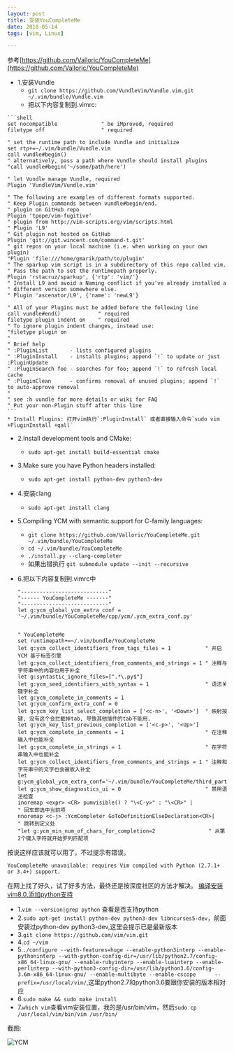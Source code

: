 ```yaml
---
layout: post
title: 安装YouCompleteMe
date: 2018-05-14
tags: [vim, Linux]

---
```


参考[https://github.com/Valloric/YouCompleteMe](https://github.com/Valloric/YouCompleteMe)

* 1.安装Vundle
	* `git clone https://github.com/VundleVim/Vundle.vim.git ~/.vim/bundle/Vundle.vim`
	* 把以下内容复制到.vimrc:
<!-- more -->

	```shell
	set nocompatible              " be iMproved, required
	filetype off                  " required

	" set the runtime path to include Vundle and initialize
	set rtp+=~/.vim/bundle/Vundle.vim
	call vundle#begin()
	" alternatively, pass a path where Vundle should install plugins
	"call vundle#begin('~/some/path/here')

	" let Vundle manage Vundle, required
	Plugin 'VundleVim/Vundle.vim'

	" The following are examples of different formats supported.
	" Keep Plugin commands between vundle#begin/end.
	" plugin on GitHub repo
	Plugin 'tpope/vim-fugitive'
	" plugin from http://vim-scripts.org/vim/scripts.html
	" Plugin 'L9'
	" Git plugin not hosted on GitHub
	Plugin 'git://git.wincent.com/command-t.git'
	" git repos on your local machine (i.e. when working on your own plugin)
	"Plugin 'file:///home/gmarik/path/to/plugin'
	" The sparkup vim script is in a subdirectory of this repo called vim.
	" Pass the path to set the runtimepath properly.
	Plugin 'rstacruz/sparkup', {'rtp': 'vim/'}
	" Install L9 and avoid a Naming conflict if you've already installed a
	" different version somewhere else.
	" Plugin 'ascenator/L9', {'name': 'newL9'}

	" All of your Plugins must be added before the following line
	call vundle#end()            " required
	filetype plugin indent on    " required
	" To ignore plugin indent changes, instead use:
	"filetype plugin on
	"
	" Brief help
	" :PluginList       - lists configured plugins
	" :PluginInstall    - installs plugins; append `!` to update or just :PluginUpdate
	" :PluginSearch foo - searches for foo; append `!` to refresh local cache
	" :PluginClean      - confirms removal of unused plugins; append `!` to auto-approve removal
	"
	" see :h vundle for more details or wiki for FAQ
	" Put your non-Plugin stuff after this line
	```
	* Install Plugins: 打开vim执行`:PluginInstall` 或者直接输入命令`sudo vim +PluginInstall +qall`
* 2.Install development tools and CMake:
	* `sudo apt-get install build-essential cmake`
* 3.Make sure you have Python headers installed:
	* `sudo apt-get install python-dev python3-dev`
* 4.安装clang
	* `sudo apt-get install clang`
* 5.Compiling YCM with semantic support for C-family languages:
	* `git clone https://github.com/Valloric/YouCompleteMe.git ~/.vim/bundle/YouCompleteMe`
	* `cd ~/.vim/bundle/YouCompleteMe`
	* `./install.py --clang-completer`
	* 如果出错执行 `git submodule update --init --recursive`
* 6.把以下内容复制到.vimrc中

	```shell
	"----------------------------"
	"------ YouCompleteMe -------"
	"----------------------------"
	let g:ycm_global_ycm_extra_conf = '~/.vim/bundle/YouCompleteMe/cpp/ycm/.ycm_extra_conf.py'
	
	
	" YouCompleteMe
	set runtimepath+=~/.vim/bundle/YouCompleteMe
	let g:ycm_collect_identifiers_from_tags_files = 1           " 开启 YCM 基于标签引擎
	let g:ycm_collect_identifiers_from_comments_and_strings = 1 " 注释与字符串中的内容也用于补全
	let g:syntastic_ignore_files=[".*\.py$"]
	let g:ycm_seed_identifiers_with_syntax = 1                  " 语法关键字补全
	let g:ycm_complete_in_comments = 1
	let g:ycm_confirm_extra_conf = 0
	let g:ycm_key_list_select_completion = ['<c-n>', '<Down>']  " 映射按键, 没有这个会拦截掉tab, 导致其他插件的tab不能用.
	let g:ycm_key_list_previous_completion = ['<c-p>', '<Up>']
	let g:ycm_complete_in_comments = 1                          " 在注释输入中也能补全
	let g:ycm_complete_in_strings = 1                           " 在字符串输入中也能补全
	let g:ycm_collect_identifiers_from_comments_and_strings = 1 " 注释和字符串中的文字也会被收入补全
	let g:ycm_global_ycm_extra_conf='~/.vim/bundle/YouCompleteMe/third_party/ycmd/cpp/ycm/.ycm_extra_conf.py'
	let g:ycm_show_diagnostics_ui = 0                           " 禁用语法检查
	inoremap <expr> <CR> pumvisible() ? "\<C-y>" : "\<CR>" |            " 回车即选中当前项
	nnoremap <c-j> :YcmCompleter GoToDefinitionElseDeclaration<CR>|     " 跳转到定义处
	"let g:ycm_min_num_of_chars_for_completion=2                 " 从第2个键入字符就开始罗列匹配项
	```

按说这样应该就可以用了，不过提示有错误。

`YouCompleteMe unavailable: requires Vim compiled with Python (2.7.1+ or 3.4+) support.`

在网上找了好久，试了好多方法，最终还是按深度社区的方法才解决。
[编译安装vim8.0,添加python支持](https://bbs.deepin.org/forum.php?mod=viewthread&tid=43716)
* 1.`vim --version|grep python` 查看是否支持python
* 2.`sudo apt-get install python-dev python3-dev libncurses5-dev`，前面安装过python-dev python3-dev,这里会提示已是最新版本
* 3.`git clone https://github.com/vim/vim.git `
* 4.`cd ~/vim`
* 5.`./configure --with-features=huge --enable-python3interp --enable-pythoninterp --with-python-config-dir=/usr/lib/python2.7/config-x86_64-linux-gnu/ --enable-rubyinterp --enable-luainterp --enable-perlinterp --with-python3-config-dir=/usr/lib/python3.6/config-3.6m-x86_64-linux-gnu/ --enable-multibyte --enable-cscope      --prefix=/usr/local/vim/`,这里python2.7和python3.6要跟你安装的版本相对应
* 6.`sudo make && sudo make install `
* 7.`which vim`查看vim安装位置，我的是/usr/bin/vim，然后`sudo cp /usr/local/vim/bin/vim /usr/bin/`


截图:

![YCM](/images/YouCompleteMe.JPG)
